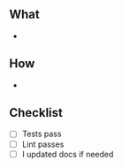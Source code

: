 ## What
- 

## How
- 

## Checklist
- [ ] Tests pass
- [ ] Lint passes
- [ ] I updated docs if needed
